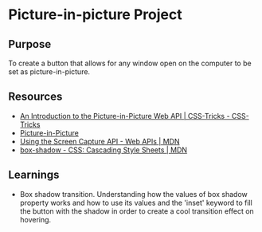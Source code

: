 # Picture-in-picture Project

## Purpose
To create a button that allows for any window open on the computer to be set as picture-in-picture.

## Resources
- [An Introduction to the Picture-in-Picture Web API | CSS-Tricks - CSS-Tricks](~https://css-tricks.com/an-introduction-to-the-picture-in-picture-web-api/~)
- [Picture-in-Picture](https://w3c.github.io/picture-in-picture/)
- [Using the Screen Capture API - Web APIs | MDN](https://developer.mozilla.org/en-US/docs/Web/API/Screen_Capture_API/Using_Screen_Capture)
- [box-shadow - CSS: Cascading Style Sheets | MDN](https://developer.mozilla.org/en-US/docs/Web/CSS/box-shadow)

## Learnings
- Box shadow transition. Understanding how the values of box shadow property works and how to use its values and the 'inset' keyword to fill the button with the shadow in order to create a cool transition effect on hovering.